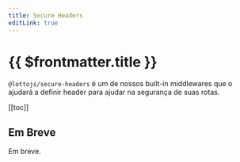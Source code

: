 ```yaml
---
title: Secure Headers
editLink: true
---
```


# {{ $frontmatter.title }}

`@lottojs/secure-headers` é um de nossos built-in middlewares que o ajudará a definir header para ajudar na segurança de suas rotas.

[[toc]]

## Em Breve

Em breve.